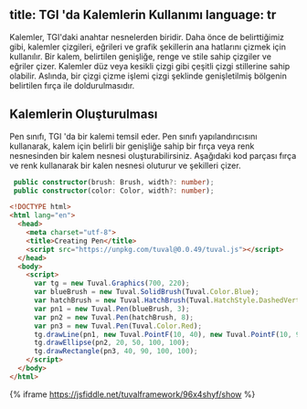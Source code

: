 title: TGI 'da Kalemlerin Kullanımı
language: tr
---
Kalemler, TGI'daki anahtar nesnelerden biridir. Daha önce de belirttiğimiz gibi, kalemler çizgileri, eğrileri ve grafik şekillerin ana hatlarını çizmek için kullanılır. Bir kalem, belirtilen genişliğe, renge ve stile sahip çizgiler ve eğriler çizer. Kalemler düz veya kesikli çizgi gibi çeşitli çizgi stillerine sahip olabilir. Aslında, bir çizgi çizme işlemi çizgi şeklinde genişletilmiş bölgenin belirtilen fırça ile doldurulmasıdır.


## Kalemlerin Oluşturulması
Pen sınıfı, TGI 'da bir kalemi temsil eder. Pen sınıfı yapılandırıcısını kullanarak, kalem için belirli bir genişliğe sahip bir fırça veya renk nesnesinden bir kalem nesnesi oluşturabilirsiniz. Aşağıdaki kod parçası fırça ve renk kullanarak bir kalen nesnesi oluturur ve şekilleri çizer.
```typescript
 public constructor(brush: Brush, width?: number);
 public constructor(color: Color, width?: number);
```
```html
<!DOCTYPE html>
<html lang="en">
  <head>
    <meta charset="utf-8">
    <title>Creating Pen</title>
    <script src="https://unpkg.com/tuval@0.0.49/tuval.js"></script>
  </head>
  <body>
    <script>
      var tg = new Tuval.Graphics(700, 220);
      var blueBrush = new Tuval.SolidBrush(Tuval.Color.Blue);
      var hatchBrush = new Tuval.HatchBrush(Tuval.HatchStyle.DashedVertical, Tuval.Color.Black, Tuval.Color.Green);
      var pn1 = new Tuval.Pen(blueBrush, 3);
      var pn2 = new Tuval.Pen(hatchBrush, 8);
      var pn3 = new Tuval.Pen(Tuval.Color.Red);
      tg.drawLine(pn1, new Tuval.PointF(10, 40), new Tuval.PointF(10, 90));
      tg.drawEllipse(pn2, 20, 50, 100, 100);
      tg.drawRectangle(pn3, 40, 90, 100, 100);
    </script>
  </body>
</html>
```
{% iframe https://jsfiddle.net/tuvalframework/96x4shyf/show %}
